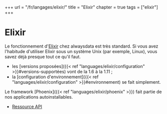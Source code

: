 +++
url = "/fr/langages/elixir/"
title = "Elixir"
chapter = true
tags = ["elixir"]
+++

# Elixir

Le fonctionnement d'[Elixir](https://elixir-lang.org/) chez alwaysdata est très standard. Si vous avez l'habitude d'utiliser Elixir sous un système Unix (par exemple, Linux), vous savez déjà presque tout ce qu'il faut.

* les [versions proposées]({{< ref "languages/elixir/configuration" >}}#versions-supportées) vont de la 1.6 à la 1.11 ;
* la [configuration d'environnement]({{< ref "languages/elixir/configuration" >}}#environnement) se fait simplement.


Le framework [Phoenix]({{< ref "languages/elixir/phoenix" >}}) fait partie de nos applications autoinstallables. 

* [Ressource API](https://api.alwaysdata.com/v1/environment/elixir/doc/)
